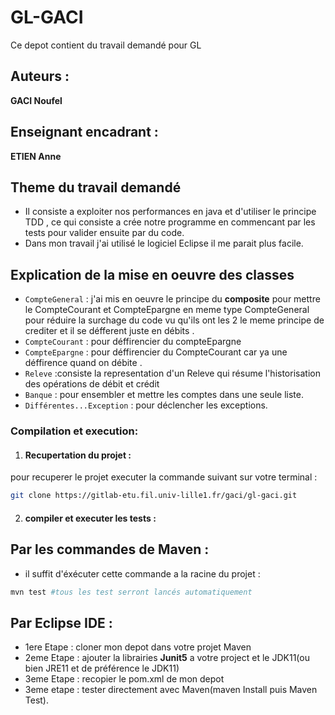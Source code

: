 # GL-GACI

Ce depot contient du travail demandé pour GL

## Auteurs :
**GACI Noufel**
## Enseignant encadrant : 
**ETIEN Anne** 


## Theme du travail demandé 
- Il consiste a exploiter nos performances en java et d'utiliser le principe TDD , ce qui consiste a crée notre programme en commencant par les tests pour valider ensuite par du code. 
- Dans mon travail j'ai utilisé le logiciel Eclipse il me parait plus facile. 


## Explication de la mise en oeuvre des classes 
- `CompteGeneral` : j'ai mis en oeuvre le principe du **composite** pour mettre le CompteCourant et CompteEpargne en meme type CompteGeneral pour réduire la surchage du code vu qu'ils ont les 2 le meme principe de crediter et il se défferent juste en débits  . 
- `CompteCourant` : pour déffirencier du compteEpargne 
- `CompteEpargne` : pour déffirencier du CompteCourant car ya une déffirence quand on débite . 
- `Releve` :consiste la representation d'un Releve qui résume l'historisation des opérations de débit et crédit
- `Banque` : pour ensembler et mettre les comptes dans une seule liste. 
- `Différentes...Exception` : pour déclencher les exceptions. 

### Compilation et execution:

1. #### Recupertation du projet :
pour recuperer le projet executer la commande suivant sur votre terminal :
```bash
git clone https://gitlab-etu.fil.univ-lille1.fr/gaci/gl-gaci.git
```

2. #### compiler et executer les tests :
## Par les commandes de Maven : 
- il suffit d'éxécuter cette commande a la racine du projet : 
```bash 
mvn test #tous les test serront lancés automatiquement 
```

## Par Eclipse IDE :  
- 1ere Etape : cloner mon depot dans votre projet Maven 
- 2eme Etape : ajouter la librairies **Junit5** a votre project et le JDK11(ou bien JRE11 et de préférence le JDK11)
- 3eme Etape : recopier le pom.xml de mon depot 
- 3eme etape : tester directement avec Maven(maven Install puis Maven Test).
